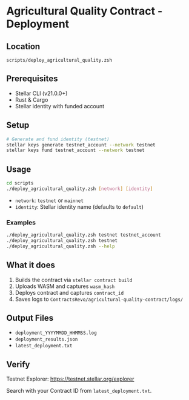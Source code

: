 # Agricultural Quality Contract - Deployment

## Location

```
scripts/deploy_agricultural_quality.zsh
```

## Prerequisites

- Stellar CLI (v21.0.0+)
- Rust & Cargo
- Stellar identity with funded account

## Setup

```bash
# Generate and fund identity (testnet)
stellar keys generate testnet_account --network testnet
stellar keys fund testnet_account --network testnet
```

## Usage

```bash
cd scripts
./deploy_agricultural_quality.zsh [network] [identity]
```

- `network`: `testnet` or `mainnet`
- `identity`: Stellar identity name (defaults to `default`)

### Examples

```bash
./deploy_agricultural_quality.zsh testnet testnet_account
./deploy_agricultural_quality.zsh testnet
./deploy_agricultural_quality.zsh --help
```

## What it does

1. Builds the contract via `stellar contract build`
2. Uploads WASM and captures `wasm_hash`
3. Deploys contract and captures `contract_id`
4. Saves logs to `ContractsRevo/agricultural-quality-contract/logs/`

## Output Files

- `deployment_YYYYMMDD_HHMMSS.log`
- `deployment_results.json`
- `latest_deployment.txt`

## Verify

Testnet Explorer: https://testnet.stellar.org/explorer

Search with your Contract ID from `latest_deployment.txt`.

